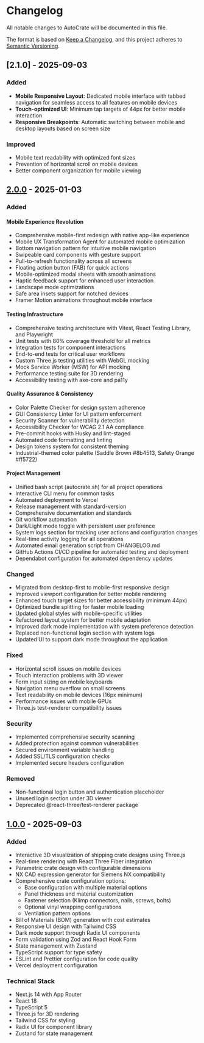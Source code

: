 # Changelog

All notable changes to AutoCrate will be documented in this file.

The format is based on [Keep a Changelog](https://keepachangelog.com/en/1.0.0/),
and this project adheres to [Semantic Versioning](https://semver.org/spec/v2.0.0.html).

## [2.1.0] - 2025-09-03

### Added
- **Mobile Responsive Layout**: Dedicated mobile interface with tabbed navigation for seamless access to all features on mobile devices
- **Touch-optimized UI**: Minimum tap targets of 44px for better mobile interaction
- **Responsive Breakpoints**: Automatic switching between mobile and desktop layouts based on screen size

### Improved
- Mobile text readability with optimized font sizes
- Prevention of horizontal scroll on mobile devices
- Better component organization for mobile viewing

## [2.0.0] - 2025-01-03

### Added

#### Mobile Experience Revolution
- Comprehensive mobile-first redesign with native app-like experience
- Mobile UX Transformation Agent for automated mobile optimization
- Bottom navigation pattern for intuitive mobile navigation
- Swipeable card components with gesture support
- Pull-to-refresh functionality across all screens
- Floating action button (FAB) for quick actions
- Mobile-optimized modal sheets with smooth animations
- Haptic feedback support for enhanced user interaction
- Landscape mode optimizations
- Safe area insets support for notched devices
- Framer Motion animations throughout mobile interface

#### Testing Infrastructure
- Comprehensive testing architecture with Vitest, React Testing Library, and Playwright
- Unit tests with 80% coverage threshold for all metrics
- Integration tests for component interactions
- End-to-end tests for critical user workflows
- Custom Three.js testing utilities with WebGL mocking
- Mock Service Worker (MSW) for API mocking
- Performance testing suite for 3D rendering
- Accessibility testing with axe-core and pa11y

#### Quality Assurance & Consistency
- Color Palette Checker for design system adherence
- GUI Consistency Linter for UI pattern enforcement
- Security Scanner for vulnerability detection
- Accessibility Checker for WCAG 2.1 AA compliance
- Pre-commit hooks with Husky and lint-staged
- Automated code formatting and linting
- Design tokens system for consistent theming
- Industrial-themed color palette (Saddle Brown #8b4513, Safety Orange #ff5722)

#### Project Management
- Unified bash script (autocrate.sh) for all project operations
- Interactive CLI menu for common tasks
- Automated deployment to Vercel
- Release management with standard-version
- Comprehensive documentation and standards
- Git workflow automation
- Dark/Light mode toggle with persistent user preference
- System logs section for tracking user actions and configuration changes
- Real-time activity logging for all operations
- Automated email generation script from CHANGELOG.md
- GitHub Actions CI/CD pipeline for automated testing and deployment
- Dependabot configuration for automated dependency updates

### Changed
- Migrated from desktop-first to mobile-first responsive design
- Improved viewport configuration for better mobile rendering
- Enhanced touch target sizes for better accessibility (minimum 44px)
- Optimized bundle splitting for faster mobile loading
- Updated global styles with mobile-specific utilities
- Refactored layout system for better mobile adaptation
- Improved dark mode implementation with system preference detection
- Replaced non-functional login section with system logs
- Updated UI to support dark mode throughout the application

### Fixed
- Horizontal scroll issues on mobile devices
- Touch interaction problems with 3D viewer
- Form input sizing on mobile keyboards
- Navigation menu overflow on small screens
- Text readability on mobile devices (16px minimum)
- Performance issues with mobile GPUs
- Three.js test-renderer compatibility issues

### Security
- Implemented comprehensive security scanning
- Added protection against common vulnerabilities
- Secured environment variable handling
- Added SSL/TLS configuration checks
- Implemented secure headers configuration

### Removed
- Non-functional login button and authentication placeholder
- Unused login section under 3D viewer
- Deprecated @react-three/test-renderer package

## [1.0.0] - 2025-09-03

### Added
- Interactive 3D visualization of shipping crate designs using Three.js
- Real-time rendering with React Three Fiber integration
- Parametric crate design with configurable dimensions
- NX CAD expression generator for Siemens NX compatibility
- Comprehensive crate configuration options:
  - Base configuration with multiple material options
  - Panel thickness and material customization
  - Fastener selection (Klimp connectors, nails, screws, bolts)
  - Optional vinyl wrapping configurations
  - Ventilation pattern options
- Bill of Materials (BOM) generation with cost estimates
- Responsive UI design with Tailwind CSS
- Dark mode support through Radix UI components
- Form validation using Zod and React Hook Form
- State management with Zustand
- TypeScript support for type safety
- ESLint and Prettier configuration for code quality
- Vercel deployment configuration

### Technical Stack
- Next.js 14 with App Router
- React 18
- TypeScript 5
- Three.js for 3D rendering
- Tailwind CSS for styling
- Radix UI for component library
- Zustand for state management

[unreleased]: https://github.com/Shivam-Bhardwaj/AutoCrate/compare/v2.0.0...HEAD
[2.0.0]: https://github.com/Shivam-Bhardwaj/AutoCrate/compare/v1.0.0...v2.0.0
[1.0.0]: https://github.com/Shivam-Bhardwaj/AutoCrate/releases/tag/v1.0.0